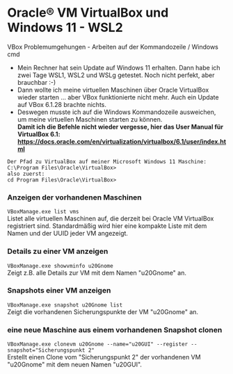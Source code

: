 # Oracle® VM VirtualBox und Windows 11 - WSL2
VBox Problemumgehungen - Arbeiten auf der Kommandozeile / Windows cmd  
* Mein Rechner hat sein Update auf Windows 11 erhalten. Dann habe ich zwei Tage WSL1, WSL2 und WSLg getestet. Noch nicht perfekt, aber brauchbar :-)  
* Dann wollte ich meine virtuellen Maschinen über Oracle VirtualBox wieder starten ... aber VBox funktionierte nicht mehr. Auch ein Update auf VBox 6.1.28 brachte nichts.  
* Deswegen musste ich auf die Windows Kommandozeile ausweichen, um meine virtuellen Maschinen starten zu können.  
**Damit ich die Befehle nicht wieder vergesse, hier das User Manual für VirtualBox 6.1: https://docs.oracle.com/en/virtualization/virtualbox/6.1/user/index.html**

```
Der Pfad zu VirtualBox auf meiner Microsoft Windows 11 Maschine:  
C:\Program Files\Oracle\VirtualBox>
also zuerst:  
cd Program Files\Oracle\VirtualBox>
```

### Anzeigen der vorhandenen Maschinen
`VBoxManage.exe list vms`  
Listet alle virtuellen Maschinen auf, die derzeit bei Oracle VM VirtualBox registriert sind. Standardmäßig wird hier eine kompakte Liste mit dem Namen und der UUID jeder VM angezeigt.

### Details zu einer VM anzeigen
`VBoxManage.exe showvminfo u20Gnome`  
Zeigt z.B. alle Details zur VM mit dem Namen "u20Gnome" an.  

### Snapshots einer VM anzeigen
`VBoxManage.exe snapshot u20Gnome list`  
Zeigt die vorhandenen Sicherungspunkte der VM "u20Gnome" an.

### eine neue Maschine aus einem vorhandenen Snapshot clonen
`VBoxManage.exe clonevm u20Gnome --name="u20GUI" --register --snapshot="Sicherungspunkt 2"`  
Erstellt einen Clone vom "Sicherungspunkt 2" der vorhandenen VM "u20Gnome" mit dem neuen Namen "u20GUI".  
